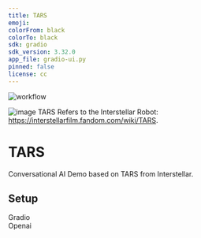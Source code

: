 ```yaml
---
title: TARS
emoji: 
colorFrom: black
colorTo: black
sdk: gradio
sdk_version: 3.32.0
app_file: gradio-ui.py
pinned: false
license: cc
---
```

![workflow](https://github.com/franklinwillemen/TARS/actions/workflows/main.yml/badge.svg)

![image](https://github.com/franklinwillemen/TARS-AI/assets/101399113/bbb17f33-280e-4dc8-9f1f-5ce0bfcee16e)
TARS Refers to the Interstellar Robot: https://interstellarfilm.fandom.com/wiki/TARS.

# TARS
Conversational AI Demo based on TARS from Interstellar.

## Setup
Gradio \
Openai

